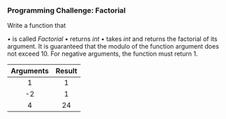 ### Programming Challenge: Factorial 

Write a function that

• is called *Factorial*
• returns *int* 
• takes *int* and returns the factorial of its argument. It is guaranteed that the modulo of the function argument does not exceed 10. For negative arguments, the function must return 1.

|            Arguments           |            Result              |
|:------------------------------:|:------------------------------:|
| 1                              | 1                              |
| -2                             | 1                              |
| 4                              | 24                             |

